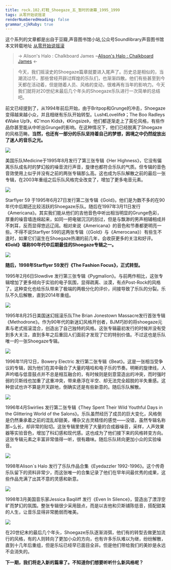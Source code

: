 ```yaml
---
title: rock.102.盯鞋_Shoegaze_五_暂时的谢幕_1995_1999
tags: 从零开始说摇滚
renderNumberedHeading: false
grammar_cjkRuby: true
---
```


这个系列的文章都是出自于豆瓣,声音图书馆小站,公众号Soundlibrary声音图书馆
本文转载地址 [从零开始说摇滚](https://mp.weixin.qq.com/s?__biz=MzIwMDg0Mzc1NQ==&mid=2247491749&idx=2&sn=329037abbf0034facabc632f45174350&scene=19#wechat_redirect)

> -> Alison's Halo : Chalkboard James
> ~[Alison's Halo : Chalkboard James](https://music.163.com/song/media/outer/url?id=3909248) <-

> 今天，我们摇滚史的Shoegaze篇章就要进入尾声了。历史总是相似的，当潮流过尽，那些曾经开辟过辉煌的乐队们，也渐渐四散。他们有些甚至到今天都在活动着，但是随着人员、风格的变动，很难再有当年的影响力。今天我们就将对20世纪末最后几个年头的Shoegaze乐队进行一次简单的总结吧。

前文已经提到了，从1994年前后开始，由于Britpop和Grunge的冲击，Shoegaze变得越来越小众，并且相继有乐队开始转型。Lush《Lovelife》；The Boo Radleys《Wake Up!》，《C'mon Kids》，《Kingsize》，他们都逐渐走上了英伦风格，有些作品你甚至能从中听出Grunge的影响。在这种情况下，他们已经脱离了Shoegaze的风格范畴。**当然，也还有一部分的乐队坚持着自己的梦想，困境之中仍然绽放出了迷人的音乐之光。**

![](https://raw.githubusercontent.com/OliverRen/olili_blog_img/master/rock.102.盯鞋_Shoegaze_五_暂时的谢幕_1995_1999/1637417586031.png)

美国乐队Medicine于1995年8月发行了第三张专辑《Her Highness》，它没有偏离乐队成名时的梦幻般的噪音流行声音，旋律也都符合乐队的气质。但专辑的音色音效使用上似乎并没有之前的两张专辑那么高。这也成为乐队解散之前的最后一张专辑，在2003年重组之后乐队风格完全改变了，增加了更多电音元素。

![](https://raw.githubusercontent.com/OliverRen/olili_blog_img/master/rock.102.盯鞋_Shoegaze_五_暂时的谢幕_1995_1999/1637417590628.png)

Starflyer 59 于1995年6月27日发行第二张专辑《Gold》。他们是为数不多的在90年代中后期还比较活跃的Shoegaze乐队。随后在1997年3月11日发行《Americana》。其实我们能从他们的吉他音色中听出相当明显的Grunge色彩，厚重的噪音墙连绵起来，如同一把电锯沉沉的刮过，但是与飘渺的男声相辅相成并不刺耳，反而显得悠远辽阔。相对来说《Americana》的音色和节奏都更明亮一些。不得不说Starflyer 59的这两张专辑（《Gold》与《Amerocana》）有些生不逢时，如果它们诞生在Shoegaze热潮的前几年，会收获更多的关注和好评。**《Gold》堪称90年代中后期最佳的Shoegaze专辑之一。**

![](https://raw.githubusercontent.com/OliverRen/olili_blog_img/master/rock.102.盯鞋_Shoegaze_五_暂时的谢幕_1995_1999/1637417612496.png)

**随后，1998年Starflyer 59发行《The Fashion Focus》，正式转型。**

1995年2月6日Slowdive 发行第三张专辑《Pygmalion》。与前两作相比，这张专辑增加了更多倾向于实验的电子氛围，显得疏离、淡漠，有点Post-Rock的风格了。这种变化也给乐队带来了极端的两极分化的评价，间接导致了乐队的分裂。乐队不久后解散，直到2014年重组。

![](https://raw.githubusercontent.com/OliverRen/olili_blog_img/master/rock.102.盯鞋_Shoegaze_五_暂时的谢幕_1995_1999/1637417617712.png)

1995年8月25日美国迷幻摇滚乐队The Brian Jonestown Massacre发行首张专辑《Methodrone》。作为90年代的新迷幻风格开创者，BJM巧妙的将shoegaze元素与老式摇滚混合，创造出了自己独特的风格。这张专辑最初发行的时候并没有受到多大关注，直到多年之后重回人们面前才发现了它的特别价值。不过这也是乐队唯一的一张Shoegaze专辑。

![](https://raw.githubusercontent.com/OliverRen/olili_blog_img/master/rock.102.盯鞋_Shoegaze_五_暂时的谢幕_1995_1999/1637417623972.png)

1996年11月12日，Bowery Electric 发行第二张专辑《Beat》。这是一张相当受争议的专辑，因为他们在其中融合了大量的嘻哈和电子乐的节奏。明晰的旋律线，人声吟唱与低音鼓点并不总是相互融合的，有时候则是刻意营造出的冲突，而时强时弱的贝斯线也加重了这重冲突，带来悬浮在半空、却无法完全超脱的半失重感。这种尝试也许不算是开天辟地，倒确实还是有些新意的。随后乐队解散。

![](https://raw.githubusercontent.com/OliverRen/olili_blog_img/master/rock.102.盯鞋_Shoegaze_五_暂时的谢幕_1995_1999/1637417628337.png)

1996年4月Swirlies 发行第二张专辑《They Spent Their Wild Youthful Days in the Glittering World of the Salons》。乐队虽然经历了成员的巨大变化，风格倒是仍然秉承着之前的混乱却甜美，嘈杂又古灵精怪的感觉——没错，虽然专辑名称那~么长，却非常的贴切。这张专辑里使用了大量的合成器噪音，采样，人声效果器等实验音色，增加了科幻感和现代感。这也成为了他们接下来的风格转变方向。这张专辑元素之丰富非常值得一听，很有趣味。随后乐队转向更加小众的实验噪音。

![](https://raw.githubusercontent.com/OliverRen/olili_blog_img/master/rock.102.盯鞋_Shoegaze_五_暂时的谢幕_1995_1999/1637417632607.png)

1998年Alison\`s Halo 发行了乐队作品合集《Eyedazzler 1992-1996》。这个传奇乐队留下的资料非常少，而这张唯一的合集记录了他们在早年间最优秀的成果，这些作品充满了出其不意的灵感和新意。

![](https://raw.githubusercontent.com/OliverRen/olili_blog_img/master/rock.102.盯鞋_Shoegaze_五_暂时的谢幕_1995_1999/1637417637360.png)

1998年3月美国音乐家Jessica Baqiliff 发行《Even In Silence》，营造出了漂浮空旷而梦幻的氛围。整张专辑很少采用鼓点，而是以吉他和贝斯铺陈低音，搭配甜美的人生，让音乐显得非常脆弱而唯美。

![](https://raw.githubusercontent.com/OliverRen/olili_blog_img/master/rock.102.盯鞋_Shoegaze_五_暂时的谢幕_1995_1999/1637417719253.png)

在20世纪末的最后几个年头，Shoegaze乐队逐渐消弭，他们有的转型去做更加流行的风格，有的人则转向了更加小众的方向，也有许多乐队难以为继，纷纷解散，直到十几年后重组，但是乐坛已经早已面目全非。但是他们带给我们的美妙是永远不会消失的。

**下一期，我们将走入新的篇章了。不知道你们想要听听什么新风格呢？**
